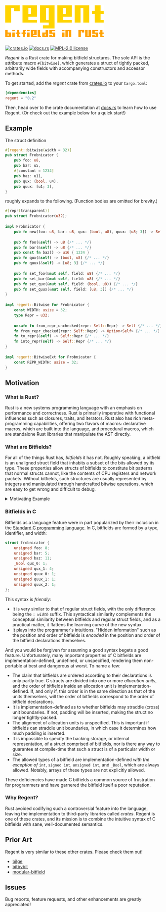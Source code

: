 # ![Regent. Bitfields in Rust.](resources/logo-subtitle@0.5x.png)

[![crates.io](https://img.shields.io/crates/v/regent)](https://crates.io/crates/regent)
[![docs.rs](https://docs.rs/regent/badge.svg)](https://docs.rs/regent)
[![MPL-2.0 license](https://img.shields.io/github/license/norepimorphism/regent)](./LICENSE)

*Regent* is a Rust crate for making bitfield structures. The sole API is the attribute macro `#[bitwise]`, which generates a struct of tightly packed, arbitrarily wide fields with accompanying constructors and accessor methods.

To get started, add the *regent* crate from [crates.io](https://crates.io) to your `Cargo.toml`:

```toml
[dependencies]
regent = "0.2"
```

Then, head over to the crate documentation at [docs.rs] to learn how to use Regent. (Or check out the example below for a quick start!)

[docs.rs]: https://docs.rs/regent/latest/regent

## Example

The struct definition

```rust
#[regent::bitwise(width = 32)]
pub struct Frobnicator {
    pub foo: u8,
    pub bar: u5,
    #[constant = 1234]
    pub baz: u11,
    pub qux: (bool, u4),
    pub quux: [u1; 3],
}
```

roughly expands to the following. (Function bodies are omitted for brevity.)

```rust
#[repr(transparent)]
pub struct Frobnicator(u32);

impl Frobnicator {
    pub fn new(foo: u8, bar: u8, qux: (bool, u8), quux: [u8; 3]) -> Self {/* ... */}

    pub fn foo(&self) -> u8 {/* ... */}
    pub fn bar(&self) -> u8 {/* ... */}
    pub const fn baz() -> u16 { 1234 }
    pub fn qux(&self) -> (bool, u8) {/* ... */}
    pub fn quux(&self) -> [u8; 3] {/* ... */}

    pub fn set_foo(&mut self, field: u8) {/* ... */}
    pub fn set_bar(&mut self, field: u8) {/* ... */}
    pub fn set_qux(&mut self, field: (bool, u8)) {/* ... */}
    pub fn set_quux(&mut self, field: [u8; 3]) {/* ... */}
}

impl regent::Bitwise for Frobnicator {
    const WIDTH: usize = 32;
    type Repr = u32;

    unsafe fn from_repr_unchecked(repr: Self::Repr) -> Self {/* ... */}
    fn from_repr_checked(repr: Self::Repr) -> Option<Self> {/* ... */}
    fn to_repr(&self) -> Self::Repr {/* ... */}
    fn into_repr(self) -> Self::Repr {/* ... */}
}

impl regent::BitwiseExt for Frobnicator {
    const REPR_WIDTH: usize = 32;
}
```

## Motivation

### What is Rust?

Rust is a new systems programming language with an emphasis on performance and correctness. Rust is primarily imperative with functional influences such as closures, traits, and iterators. Rust also has rich meta-programming capabilities, offering two flavors of macros: declarative macros, which are built into the language, and procedural macros, which are standalone Rust libraries that manipulate the AST directly.

### What are Bitfields?

For all of the things Rust has, *bitfields* it has not. Roughly speaking, a bitfield is an unaligned struct field that inhabits a subset of the bits allowed by its type. These properties allow structs of bitfields to constitute bit patterns that normal structs cannot, like the contents of CPU registers and network packets. Without bitfields, such structures are usually represented by integers and manipulated through handcrafted bitwise operations, which are easy to get wrong and difficult to debug.

<details>
<summary>Motivating Example</summary>
<br>

![Diagram of fields in a CPU register](./resources/mips-r3000-sr.png)

> Source: [*IDT R30xx Family Software Reference Manual*](https://cgi.cse.unsw.edu.au/~cs3231/doc/R3000.pdf), published in 1994 by Integrated Device Technology, Inc.

This diagram describes the status register in a MIPS CPU. Each rectangle represents a field, and the numbers above them are the positions of the least- and most-significant bits in the field. Bit 0 is the least-significant and bit 31 is the most-significant.

Imagine modeling this structure in your favorite programming language without using bitfields. In C, the *IM* register field might become this:

```c
// Extracts the IM field from the status register.
unsigned SrGetIm(const unsigned sr) {
    return (sr >> 8) & ((1 << 8) - 1);
}

// Sets the IM field in the status register to the given value.
void SrSetIm(unsigned *sr, const unsigned im) {
    const unsigned mask = (1 << 8) - 1;
    // Clear the previous value.
    *sr &= ~(mask << 8);
    // Write the new value.
    *sr |= (im & mask) << 8;
}
```

There is a lot of repetition here. The expression <code>(1&nbsp;<<&nbsp;<em>width</em>)&nbsp;-&nbsp;1</code> keeps showing up, as does the *`offset`* in <code>sr&nbsp;>>&nbsp;<em>offset</em></code>, <code>mask&nbsp;<<&nbsp;<em>offset</em></code>, and <code>(<em>field</em>&nbsp;&&nbsp;mask)&nbsp;<<&nbsp;<em>offset</em></code>. We can introduce some constants and a helper function:

```c
static const unsigned IM_WIDTH = 8;
static const unsigned IM_OFFSET = 8;

static unsigned Mask(const unsigned width) {
    // Note: this is UB when `width` is greater than or equal to the bit-width
    // of the `int` type.
    return (1 << width) - 1;
}

unsigned SrGetIm(const unsigned sr) {
    return (sr >> IM_OFFSET) & Mask(IM_WIDTH);
}

void SrSetIm(unsigned *sr, const unsigned im) {
    const unsigned mask = Mask(IM_WIDTH);
    *sr &= ~(mask << IM_OFFSET);
    *sr |= (im & mask) << IM_OFFSET;
}
```

And now that the getter and setter functions are generic, you might even introduce a macro:

```c
static unsigned Mask(const unsigned width) {
    return (1 << width) - 1;
}

#define FIELD(NAME, WIDTH, OFFSET) \
    unsigned SrGet ## #NAME(const unsigned sr) { \
        return (sr >> OFFSET) & Mask(WIDTH); \
    } \
    void SrSet ## #NAME(unsigned *sr, const unsigned value) { \
        const unsigned mask = Mask(WIDTH); \
        *sr &= ~(mask << OFFSET); \
        *sr |= (value & mask) << OFFSET; \
    }

// It is now trivial to implement the remaining register fields.
FIELD(Iec, 1, 0)
FIELD(Kuc, 1, 1)
FIELD(Iep, 1, 2)
FIELD(Kup, 1, 3)
FIELD(Ieo, 1, 4)
FIELD(Kuo, 1, 5)
FIELD(Im, 8, 8)
FIELD(Isc, 1, 16)
FIELD(Swc, 1, 17)
FIELD(Pz, 1, 18)
FIELD(Cm, 1, 19)
FIELD(Pe, 1, 20)
FIELD(Ts, 1, 21)
FIELD(Bev, 1, 22)
FIELD(Re, 1, 25)
FIELD(Cu0, 1, 28)
FIELD(Cu1, 1, 29)
FIELD(Cu2, 1, 30)
FIELD(Cu3, 1, 31)
```

We are quickly approaching a *declarative* solution.

Now, imagine modeling the same structure with bitfields. Here's what it could look like:

```c
struct Sr {
    bool cu3: 1;
    bool cu2: 1;
    bool cu1: 1;
    bool cu0: 1;
    unsigned _26: 2;
    bool re: 1;
    unsigned _23: 2;
    bool bev: 1;
    bool ts: 1;
    bool pe: 1;
    bool cm: 1;
    bool pz: 1;
    bool swc: 1;
    bool isc: 1;
    unsigned im: 8;
    unsigned _6: 2;
    bool kuo: 1;
    bool ieo: 1;
    bool kup: 1;
    bool iep: 1;
    bool kuc: 1;
    bool iec: 1;
};
```

</details>

### Bitfields in C

Bitfields as a language feature were in part popularized by their inclusion in the [Standard C programming language]. In C, bitfields are formed by a type, identifier, and width:

[Standard C programming language]: https://en.wikipedia.org/wiki/ANSI_C

```c
struct frobnicator {
    unsigned foo: 8;
    unsigned bar: 5;
    unsigned baz: 11;
    _Bool qux_0: 1;
    unsigned qux_1: 4;
    unsigned quux_0: 1;
    unsigned quux_1: 1;
    unsigned quux_2: 1;
};
```

This syntax is *friendly*:

- It is very similar to that of regular struct fields, with the only difference being the <code>:&nbsp;<em>width</em></code> suffix. This syntactical similarity complements the conceptual similarity between bitfields and regular struct fields, and as a practical matter, it flattens the learning curve of the new syntax.
- It plays into the programmer's intuitions. "Hidden information" such as the position and order of bitfields is *encoded* in the position and order of the bitfield declarations themselves.

And you would be forgiven for assuming a good syntax begets a good feature. Unfortunately, many important properties of C bitfields are implementation-defined, undefined, or unspecified, rendering them non-portable at best and dangerous at worst. To name a few:

- The claim that bitfields are ordered according to their declarations is only partly true. C structs are divided into one or more *allocation units*, and the order of bitfields inside an allocation unit is implementation-defined. If, and only if, this order is in the same direction as that of the units themselves, will the order of bitfields correspond to the order of bitfield declarations.
- It is implementation-defined as to whether bitfields may straddle (cross) unit boundaries. If not, padding will be inserted, making the struct no longer tightly-packed.
- The alignment of allocation units is unspecified. This is important if bitfields can straddle unit boundaries, in which case it determines how much padding is inserted.
- It is impossible to specify the backing storage, or internal representation, of a struct comprised of bitfields, nor is there any way to guarantee at compile-time that such a struct is of a particular width or size.
- The allowed types of a bitfield are implementation-defined *with the exception of* `int`, `signed int`, `unsigned int`, and `_Bool`, which are always allowed. Notably, arrays of these types are not explicitly allowed.

These deficiencies have made C bitfields a common source of frustration for programmers and have garnered the bitfield itself a poor reputation.

### Why Regent?

Rust avoided codifying such a controversial feature into the language, leaving the implementation to third-party libraries called *crates*. Regent is one of these crates, and its mission is to combine the intuitive syntax of C bitfields with sane, well-documented semantics.

## Prior Art

Regent is very similar to these other crates. Please check them out!

- [bilge](https://crates.io/crates/bilge)
- [bitbybit](https://crates.io/crates/bitbybit)
- [modular-bitfield](https://crates.io/crates/modular-bitfield)

## Issues

Bug reports, feature requests, and other enhancements are greatly appreciated!
